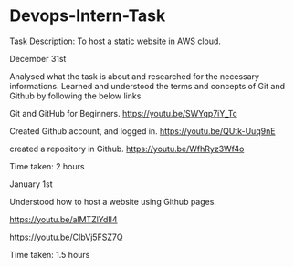 # Devops-Intern-Task

Task Description: To host a static website in AWS cloud.

December 31st

Analysed what the task is about and researched for the necessary informations. Learned and understood the terms and concepts of Git and Github by following the below links.

Git and GitHub for Beginners. https://youtu.be/SWYqp7iY_Tc

Created Github account, and logged in. https://youtu.be/QUtk-Uuq9nE

created a repository in Github. https://youtu.be/WfhRyz3Wf4o

Time taken: 2 hours

January 1st

Understood how to host a website using  Github pages.
        
   https://youtu.be/alMTZlYdIl4
         
  https://youtu.be/CIbVj5FSZ7Q    
  
  Time taken: 1.5 hours
